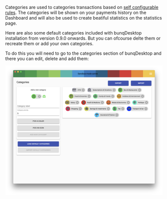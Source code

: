 Categories are used to categories transactions based on [self configurable rules](categorie-rules.md). The categories will be shown on your payments history on the Dashboard and will also be used to create beatiful statistics on the statistics page.

Here are also some default categories included with bunqDesktop installation from version 0.9.0 onwards. But you can ofcourse delte them or recreate them or add your own categories.

To do this you will need to go to the categories section of bunqDesktop and there you can edit, delete and add them:

![Screenshot categories default](images/categories/1.png)
